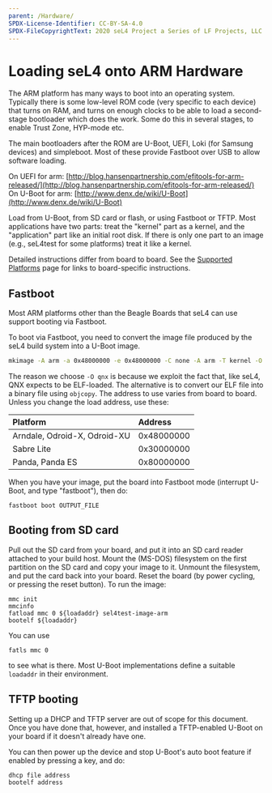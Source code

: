 ```yaml
---
parent: /Hardware/
SPDX-License-Identifier: CC-BY-SA-4.0
SPDX-FileCopyrightText: 2020 seL4 Project a Series of LF Projects, LLC.
---
```


# Loading seL4 onto ARM Hardware

The ARM platform has many ways to boot into an operating system. Typically there
is some low-level ROM code (very specific to each device) that turns on RAM, and
turns on enough clocks to be able to load a second-stage bootloader which does
the work. Some do this in several stages, to enable Trust Zone, HYP-mode etc.

The main bootloaders after the ROM are U-Boot, UEFI, Loki (for Samsung devices)
and simpleboot.  Most of these provide Fastboot over USB to allow software
loading.

 On UEFI for arm: [http://blog.hansenpartnership.com/efitools-for-arm-released/](http://blog.hansenpartnership.com/efitools-for-arm-released/) On U-Boot for arm: [http://www.denx.de/wiki/U-Boot](http://www.denx.de/wiki/U-Boot)

Load from U-Boot, from SD card or flash, or using Fastboot or TFTP. Most
applications have two parts: treat the "kernel" part as a kernel, and the
"application" part like an initial root disk. If there is only one part to an
image (e.g., seL4test for some platforms) treat it like a kernel.

Detailed instructions differ from board to board. See the [Supported
Platforms](index) page for links to board-specific instructions.

## Fastboot

Most ARM platforms other than the Beagle Boards that seL4 can use support
booting via Fastboot.

To boot via Fastboot, you need to convert the image file produced by the seL4
build system into a U-Boot image.

```bash
mkimage -A arm -a 0x48000000 -e 0x48000000 -C none -A arm -T kernel -O qnx -d INPUT_FILE OUTPUT_FILE
```

The reason we choose `-O qnx` is because we exploit the fact that, like seL4,
QNX expects to be ELF-loaded. The alternative is to convert our ELF file into a
binary file using `objcopy`. The address to use varies from board to board.
Unless you change the load address, use these:

| **Platform** | **Address** |
| :------------ | :----------|
| Arndale, Odroid-X, Odroid-XU | 0x48000000|
| Sabre Lite |0x30000000|
| Panda, Panda ES | 0x80000000|

When you have your image, put the board into Fastboot mode (interrupt U-Boot,
and type "fastboot"), then do:

```fastboot
fastboot boot OUTPUT_FILE
```

## Booting from SD card

Pull out the SD card from your board, and put it into an SD card reader attached
to your build host. Mount the (MS-DOS) filesystem on the first partition on the
SD card and copy your image to it. Unmount the filesystem, and put the card back
into your board. Reset the board (by power cycling, or pressing the reset
button). To run the image:

```
mmc init
mmcinfo
fatload mmc 0 ${loadaddr} sel4test-image-arm
bootelf ${loadaddr}
```

You can use

```
fatls mmc 0
```

to see what is there. Most U-Boot implementations define a suitable `loadaddr`
in their environment.

## TFTP booting

Setting up a DHCP and TFTP server are out of scope for this document. Once you
have done that, however, and installed a TFTP-enabled U-Boot on your board if it
doesn't already have one.

You can then power up the device and stop U-Boot's auto boot feature if
enabled by pressing a key, and do:

```
dhcp file address
bootelf address
```
